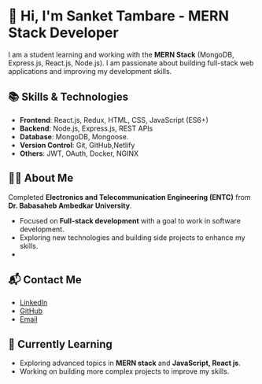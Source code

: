 # 👋 Hi, I'm  Sanket Tambare - MERN Stack Developer 

I am a student learning and working with the **MERN Stack** (MongoDB, Express.js, React.js, Node.js). I am passionate about building full-stack web applications and improving my development skills.

## 📚 Skills & Technologies


- **Frontend**: React.js, Redux, HTML, CSS, JavaScript (ES6+)
- **Backend**: Node.js, Express.js, REST APIs
- **Database**: MongoDB, Mongoose.
- **Version Control**: Git, GitHub,Netlify
- **Others**: JWT, OAuth, Docker, NGINX


## 🧑‍💻 About Me

 Completed **Electronics and Telecommunication Engineering (ENTC)** from **Dr. Babasaheb Ambedkar University**.
- Focused on **Full-stack development** with a goal to work in software development.
- Exploring new technologies and building side projects to enhance my skills.
- 
## 📬 Contact Me

- [LinkedIn]( https://www.linkedin.com/in/sanket-tambare-7482a6354?utm_source=share&utm_campaign=share_via&utm_content=profile&utm_medium=android_app )
- [GitHub](https://github.com/sankettambare )
- [Email](sanketambare24@gmail.com)

## 🌱 Currently Learning

- Exploring advanced topics in **MERN stack** and **JavaScript, React js**.
- Working on building more complex projects to improve my skills.

